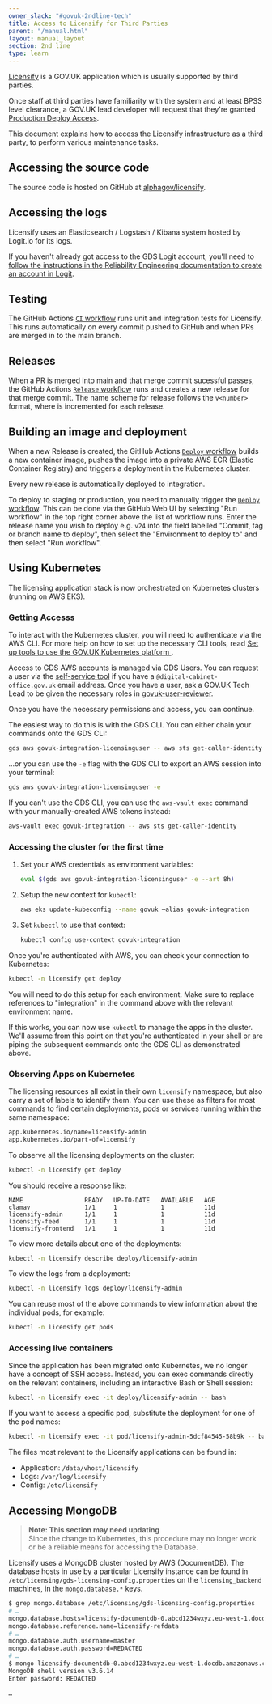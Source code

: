 ```yaml
---
owner_slack: "#govuk-2ndline-tech"
title: Access to Licensify for Third Parties
parent: "/manual.html"
layout: manual_layout
section: 2nd line
type: learn
---
```


[Licensify](/manual/licensing.html) is a GOV.UK application which is usually supported by third parties.

Once staff at third parties have familiarity with the system and at least BPSS level clearance, a GOV.UK lead developer will request that they're granted [Production Deploy Access](/manual/rules-for-getting-production-access.html#production-deploy-access).

This document explains how to access the Licensify infrastructure as a third party, to perform various maintenance tasks.

## Accessing the source code

The source code is hosted on GitHub at [alphagov/licensify](https://github.com/alphagov/licensify).

## Accessing the logs

Licensify uses an Elasticsearch / Logstash / Kibana system hosted by Logit.io for its logs.

If you haven't already got access to the GDS Logit account, you'll need to [follow the instructions in the Reliability Engineering documentation to create an account in Logit](https://reliability-engineering.cloudapps.digital/logging.html#get-started-with-logit).

## Testing

The GitHub Actions [`CI` workflow](https://github.com/alphagov/licensify/actions/workflows/ci.yml) runs unit and integration tests for Licensify. This runs automatically on every commit pushed to GitHub and when PRs are merged in to the main branch.

## Releases

When a PR is merged into main and that merge commit sucessful passes, the GitHub Actions [`Release` workflow](https://github.com/alphagov/licensify/actions/workflows/release.yml) runs and creates a new release for that merge commit. The name scheme for release follows the `v<number>` format, where <number> is incremented for each release.

## Building an image and deployment

When a new Release is created, the GitHub Actions [`Deploy` workflow](https://github.com/alphagov/licensify/actions/workflows/deploy.yml) builds a new container image, pushes the image into a private AWS ECR (Elastic Container Registry) and triggers a deployment in the Kubernetes cluster.

Every new release is automatically deployed to integration.

To deploy to staging or production, you need to manually trigger the [`Deploy` workflow](https://github.com/alphagov/licensify/actions/workflows/deploy.yml). This can be done via the GitHub Web UI by selecting "Run workflow" in the top right corner above the list of workflow runs. Enter the release name you wish to deploy e.g. `v24` into the field labelled "Commit, tag or branch name to deploy", then select the "Environment to deploy to" and then select "Run workflow".

## Using Kubernetes

The licensing application stack is now orchestrated on Kubernetes clusters (running on AWS EKS).

### Getting Accesss

To interact with the Kubernetes cluster, you will need to authenticate via the AWS CLI. For more help on how to set up the necessary CLI tools, read [Set up tools to use the GOV.UK Kubernetes platform
](https://docs.publishing.service.gov.uk/kubernetes/get-started/set-up-tools/).

Access to GDS AWS accounts is managed via GDS Users. You can request a user via the [self-service tool](https://gds-request-an-aws-account.cloudapps.digital/) if you have a `@digital-cabinet-office.gov.uk` email address. Once you have a user, ask a GOV.UK Tech Lead to be given the necessary roles in [govuk-user-reviewer](https://github.com/alphagov/govuk-user-reviewer).

Once you have the necessary permissions and access, you can continue.

The easiest way to do this is with the GDS CLI. You can either chain your commands onto the GDS CLI:

```sh
gds aws govuk-integration-licensinguser -- aws sts get-caller-identity
```

...or you can use the `-e` flag with the GDS CLI to export an AWS session into your terminal:

```sh
gds aws govuk-integration-licensinguser -e
```

If you can't use the GDS CLI, you can use the `aws-vault exec` command with your manually-created AWS tokens instead:

```sh
aws-vault exec govuk-integration -- aws sts get-caller-identity
```

### Accessing the cluster for the first time

1. Set your AWS credentials as environment variables:

    ```sh
    eval $(gds aws govuk-integration-licensinguser -e --art 8h)
    ```

1. Setup the new context for `kubectl`:

    ```sh
    aws eks update-kubeconfig --name govuk —alias govuk-integration
    ```

1. Set `kubectl` to use that context:

    ```sh
    kubectl config use-context govuk-integration
    ```

Once you're authenticated with AWS, you can check your connection to Kubernetes:

```sh
kubectl -n licensify get deploy
```

You will need to do this setup for each environment. Make sure to replace references to "integration" in the command above with the relevant environment name.

If this works, you can now use `kubectl` to manage the apps in the cluster. We'll assume from this point on that you're authenticated in your shell or are piping the subsequent commands onto the GDS CLI as demonstrated above.

### Observing Apps on Kubernetes

The licensing resources all exist in their own `licensify` namespace, but also carry a set of labels to identify them. You can use these as filters for most commands to find certain deployments, pods or services running within the same namespace:

```txt
app.kubernetes.io/name=licensify-admin
app.kubernetes.io/part-of=licensify
```

To observe all the licensing deployments on the cluster:

```sh
kubectl -n licensify get deploy
```

You should receive a response like:

```
NAME                 READY   UP-TO-DATE   AVAILABLE   AGE
clamav               1/1     1            1           11d
licensify-admin      1/1     1            1           11d
licensify-feed       1/1     1            1           11d
licensify-frontend   1/1     1            1           11d
```

To view more details about one of the deployments:

```sh
kubectl -n licensify describe deploy/licensify-admin
````

To view the logs from a deployment:

```sh
kubectl -n licensify logs deploy/licensify-admin
```

You can reuse most of the above commands to view information about the individual pods, for example:

```sh
kubectl -n licensify get pods
```

### Accessing live containers

Since the application has been migrated onto Kubernetes, we no longer have a concept of SSH access. Instead, you can exec commands directly on the relevant containers, including an interactive Bash or Shell session:

```sh
kubectl -n licensify exec -it deploy/licensify-admin -- bash
```

If you want to access a specific pod, substitute the deployment for one of the pod names:

```sh
kubectl -n licensify exec -it pod/licensify-admin-5dcf84545-58b9k -- bash
```

The files most relevant to the Licensify applications can be found in:

* Application: `/data/vhost/licensify`
* Logs: `/var/log/licensify`
* Config: `/etc/licensify`

## Accessing MongoDB

> **Note: This section may need updating**  
> Since the change to Kubernetes, this procedure may no longer work or be a reliable means for accessing the Database.

Licensify uses a MongoDB cluster hosted by AWS (DocumentDB). The database hosts in use by a particular Licensify instance can be found in `/etc/licensing/gds-licensing-config.properties` on the `licensing_backend` machines, in the `mongo.database.*` keys.

```sh
$ grep mongo.database /etc/licensing/gds-licensing-config.properties
# …
mongo.database.hosts=licensify-documentdb-0.abcd1234wxyz.eu-west-1.docdb.amazonaws.com,licensify-documentdb-1.abcd1234wxyz.eu-west-1.docdb.amazonaws.com,licensify-documentdb-2.abcd1234wxyz.eu-west-1.docdb.amazonaws.com
mongo.database.reference.name=licensify-refdata
# …
mongo.database.auth.username=master
mongo.database.auth.password=REDACTED
# …
$ mongo licensify-documentdb-0.abcd1234wxyz.eu-west-1.docdb.amazonaws.com/licensify-refdata -u master
MongoDB shell version v3.6.14
Enter password: REDACTED

…
```
